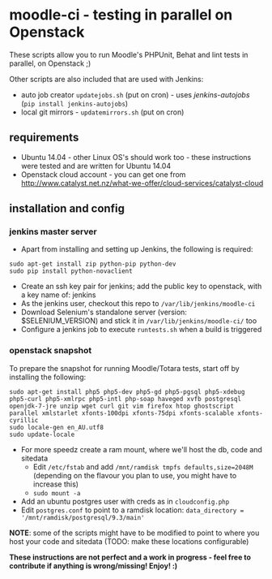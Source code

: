 # moodle-ci - testing in parallel on Openstack

These scripts allow you to run Moodle's PHPUnit, Behat and lint tests in parallel, on Openstack ;)

Other scripts are also included that are used with Jenkins:
* auto job creator `updatejobs.sh` (put on cron) - uses *jenkins-autojobs* (`pip install jenkins-autojobs`)
* local git mirrors - `updatemirrors.sh` (put on cron)

## requirements
* Ubuntu 14.04 - other Linux OS's should work too - these instructions were tested and are written for Ubuntu 14.04
* Openstack cloud account - you can get one from http://www.catalyst.net.nz/what-we-offer/cloud-services/catalyst-cloud

## installation and config

### jenkins master server
* Apart from installing and setting up Jenkins, the following is required:
```
sudo apt-get install zip python-pip python-dev
sudo pip install python-novaclient
```
* Create an ssh key pair for jenkins; add the public key to openstack, with a key name of: jenkins
* As the jenkins user, checkout this repo to `/var/lib/jenkins/moodle-ci`
* Download Selenium's standalone server (version: $SELENIUM_VERSION) and stick it in `/var/lib/jenkins/moodle-ci/` too
* Configure a jenkins job to execute `runtests.sh` when a build is triggered

### openstack snapshot
To prepare the snapshot for running Moodle/Totara tests, start off by installing the following:
```
sudo apt-get install php5 php5-dev php5-gd php5-pgsql php5-xdebug php5-curl php5-xmlrpc php5-intl php-soap haveged xvfb postgresql openjdk-7-jre unzip wget curl git vim firefox htop ghostscript parallel xmlstarlet xfonts-100dpi xfonts-75dpi xfonts-scalable xfonts-cyrillic
sudo locale-gen en_AU.utf8
sudo update-locale
```
* For more speedz create a ram mount, where we'll host the db, code and sitedata
  * Edit `/etc/fstab` and add `/mnt/ramdisk tmpfs defaults,size=2048M` (depending on the flavour you plan to use, you might have to increase this)
  * `sudo mount -a`
* Add an ubuntu postgres user with creds as in `cloudconfig.php`
* Edit `postgres.conf` to point to a ramdisk location: `data_directory = '/mnt/ramdisk/postgresql/9.3/main'`

**NOTE**: some of the scripts might have to be modified to point to where you host your code and sitedata (TODO: make these locations configurable)

**These instructions are not perfect and a work in progress - feel free to contribute if anything is wrong/missing! Enjoy! :)**
